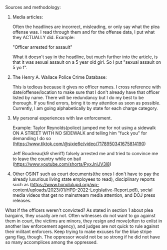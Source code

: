 Sources and methodology:

1. Media articles:
	
	Often the headlines are incorrect, misleading, or only say what the plea offense was. I read through them and for the offense data, I put what they ACTUALLY did. Example:

	"Officer arrested for assault"

	What it doesn't say in the headline, but much further into the article, is that it was sexual assault on a 5 year old girl. So I put "sexual assault on 5 yo f".

2. The Henry A. Wallace Police Crime Database:

	This is tedious because it gives no officer names. I cross reference with date/offense/location to make sure that I don't already have that officer listed by name. There will be redundancy but I do my best to be thorough. If you find errors, bring it to my attention as soon as possible. Currently, I am going alphabetically by state for each charge category.

3. My personal experiences with law enforcement.

	Example: Taylor Reynolds(police) jumped me for not using a sidewalk ON A STREET WITH NO SIDEWALK and telling him "fuck you" for demanding I do so (https://www.tiktok.com/@sixie6e/video/7178950341675814190)
	
	Jeff Boudreau(k9 sheriff) falsely arrested me and tried to convince me to leave the country while on bail (https://www.youtube.com/shorts/PyxJnlJV3l8)
	
4. Other OSINT such as court documents(the ones I don't have to pay the already luxurious living state employees to read), disciplinary reports such as (https://www.honolulupd.org/wp-content/uploads/2023/01/HPD-2022-Legislative-Report.pdf), social media videos that get no mainstream media attention, and DOJ press releases.

What if the officers weren't convicted? As stated in section 1 about plea bargains, they usually are not. Often witnesses do not want to go against them in court, the victims are minors, they resign and move(often to enlist in another law enforcement agency), and judges are not quick to rule against their militant enforcers. Keep trying to make excuses for the blue stripe gang flag, though. The oppressor would not be so strong if he did not have so many accomplices among the oppressed.
